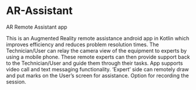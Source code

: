 # AR-Assistant
AR Remote Assistant app

This is an Augmented Reality remote assistance android app in Kotlin which improves efficiency and reduces 
problem resolution times.
The Technician/User can relay the camera view of the equipment to experts by using a mobile phone. These 
remote experts can then provide support back to the Technician/User and guide them through their tasks.
App supports video call and text messaging functionality.
‘Expert’ side can remotely draw and put marks on the User’s screen for assistance. 
Option for recording the session.
